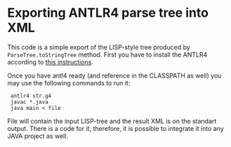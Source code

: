 # Exporting ANTLR4 parse tree into XML

This code is a simple export of the LISP-style tree produced by `ParseTree.toStringTree` method. First you have to install the ANTLR4 according to [this instructions](https://github.com/antlr/antlr4/blob/master/doc/getting-started.md).

Once you have antl4 ready (and reference in the CLASSPATH as well) you may use the following commands to run it:

     antlr4 str.g4
	 javac *.java
	 java main < file
	 
File will contain the input LISP-tree and the result XML is on the standart output. There is a code for it, therefore, it is possible to integrate it into any JAVA project as well.
